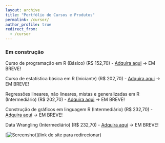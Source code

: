 ```yaml
---
layout: archive
title: "Portfólio de Cursos e Produtos"
permalink: /cursor/
author_profile: true
redirect_from:
  - /cursor
---
```




### Em construção

 Curso de programação em R (Básico) (R$ 152,70) - [Adquira aqui](https://go.kiwify.com.br/mo5GEX9) -> EM BREVE!
 
 Curso de estatística básica em R (Iniciante) (R$ 202,70) - [Adquira aqui](https://go.kiwify.com.br/7u3bnr3) -> EM BREVE!
 
 Regressões lineares, não lineares, mistas e generalizadas em R (Intermediário) (R$ 202,70) - [Adquira aqui](https://go.kiwify.com.br/pZEEG4Q) -> EM BREVE!
 
 Construção de gráficos em linguagem R (Intermediário) (R$ 232,70) - [Adquira aqui](https://go.kiwify.com.br/usC1jDm) -> EM BREVE!
 
 Data Wrangling (Intermediário) (R$ 232,70) - [Adquira aqui](https://go.kiwify.com.br/oIViGzI) -> EM BREVE!
 
 [![Screenshot](...)](link de site para redirecionar)


